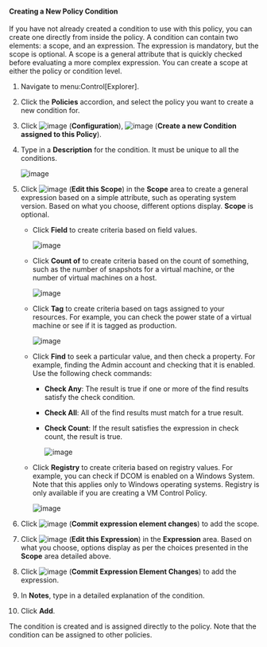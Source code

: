#### Creating a New Policy Condition

If you have not already created a condition to use with this policy, you
can create one directly from inside the policy. A condition can contain
two elements: a scope, and an expression. The expression is mandatory,
but the scope is optional. A scope is a general attribute that is
quickly checked before evaluating a more complex expression. You can
create a scope at either the policy or condition level.

1.  Navigate to menu:Control\[Explorer\].

2.  Click the **Policies** accordion, and select the policy you want to
    create a new condition for.

3.  Click ![image](../images/1847.png) (**Configuration**),
    ![image](../images/1862.png) (**Create a new Condition assigned to
    this Policy**).

4.  Type in a **Description** for the condition. It must be unique to
    all the conditions.

    ![image](../images/1864.png)

5.  Click ![image](../images/1851.png) (**Edit this Scope**) in the
    **Scope** area to create a general expression based on a simple
    attribute, such as operating system version. Based on what you
    choose, different options display. **Scope** is optional.

      - Click **Field** to create criteria based on field values.

        ![image](../images/1865.png)

      - Click **Count of** to create criteria based on the count of
        something, such as the number of snapshots for a virtual
        machine, or the number of virtual machines on a host.

        ![image](../images/1866.png)

      - Click **Tag** to create criteria based on tags assigned to your
        resources. For example, you can check the power state of a
        virtual machine or see if it is tagged as production.

        ![image](../images/1867.png)

      - Click **Find** to seek a particular value, and then check a
        property. For example, finding the Admin account and checking
        that it is enabled. Use the following check commands:

          - **Check Any**: The result is true if one or more of the find
            results satisfy the check condition.

          - **Check All**: All of the find results must match for a true
            result.

          - **Check Count**: If the result satisfies the expression in
            check count, the result is true.

            ![image](../images/1868.png)

      - Click **Registry** to create criteria based on registry values.
        For example, you can check if DCOM is enabled on a Windows
        System. Note that this applies only to Windows operating
        systems. Registry is only available if you are creating a VM
        Control Policy.

        ![image](../images/1869.png)

6.  Click ![image](../images/1863.png) (**Commit expression element
    changes**) to add the scope.

7.  Click ![image](../images/1851.png) (**Edit this Expression**) in the
    **Expression** area. Based on what you choose, options display as
    per the choices presented in the **Scope** area detailed above.

8.  Click ![image](../images/1863.png) (**Commit Expression Element
    Changes**) to add the expression.

9.  In **Notes**, type in a detailed explanation of the condition.

10. Click **Add**.

The condition is created and is assigned directly to the policy. Note
that the condition can be assigned to other policies.
